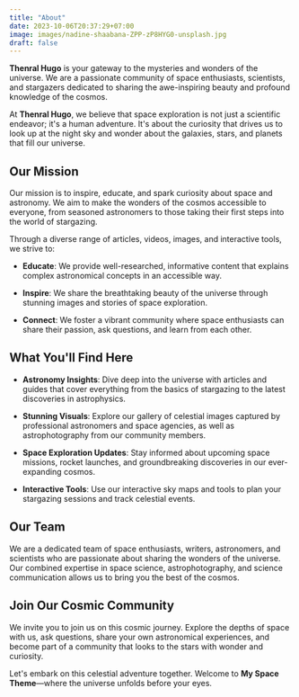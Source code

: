 ```yaml
---
title: "About"
date: 2023-10-06T20:37:29+07:00
image: images/nadine-shaabana-ZPP-zP8HYG0-unsplash.jpg
draft: false
---
```


**Thenral Hugo** is your gateway to the mysteries and wonders of the universe. We are a passionate community of space enthusiasts, scientists, and stargazers dedicated to sharing the awe-inspiring beauty and profound knowledge of the cosmos.

At **Thenral Hugo**, we believe that space exploration is not just a scientific endeavor; it's a human adventure. It's about the curiosity that drives us to look up at the night sky and wonder about the galaxies, stars, and planets that fill our universe.

## Our Mission

Our mission is to inspire, educate, and spark curiosity about space and astronomy. We aim to make the wonders of the cosmos accessible to everyone, from seasoned astronomers to those taking their first steps into the world of stargazing.

Through a diverse range of articles, videos, images, and interactive tools, we strive to:

- **Educate**: We provide well-researched, informative content that explains complex astronomical concepts in an accessible way.

- **Inspire**: We share the breathtaking beauty of the universe through stunning images and stories of space exploration.

- **Connect**: We foster a vibrant community where space enthusiasts can share their passion, ask questions, and learn from each other.

## What You'll Find Here

- **Astronomy Insights**: Dive deep into the universe with articles and guides that cover everything from the basics of stargazing to the latest discoveries in astrophysics.

- **Stunning Visuals**: Explore our gallery of celestial images captured by professional astronomers and space agencies, as well as astrophotography from our community members.

- **Space Exploration Updates**: Stay informed about upcoming space missions, rocket launches, and groundbreaking discoveries in our ever-expanding cosmos.

- **Interactive Tools**: Use our interactive sky maps and tools to plan your stargazing sessions and track celestial events.

## Our Team

We are a dedicated team of space enthusiasts, writers, astronomers, and scientists who are passionate about sharing the wonders of the universe. Our combined expertise in space science, astrophotography, and science communication allows us to bring you the best of the cosmos.

## Join Our Cosmic Community

We invite you to join us on this cosmic journey. Explore the depths of space with us, ask questions, share your own astronomical experiences, and become part of a community that looks to the stars with wonder and curiosity.

Let's embark on this celestial adventure together. Welcome to **My Space Theme**—where the universe unfolds before your eyes.

